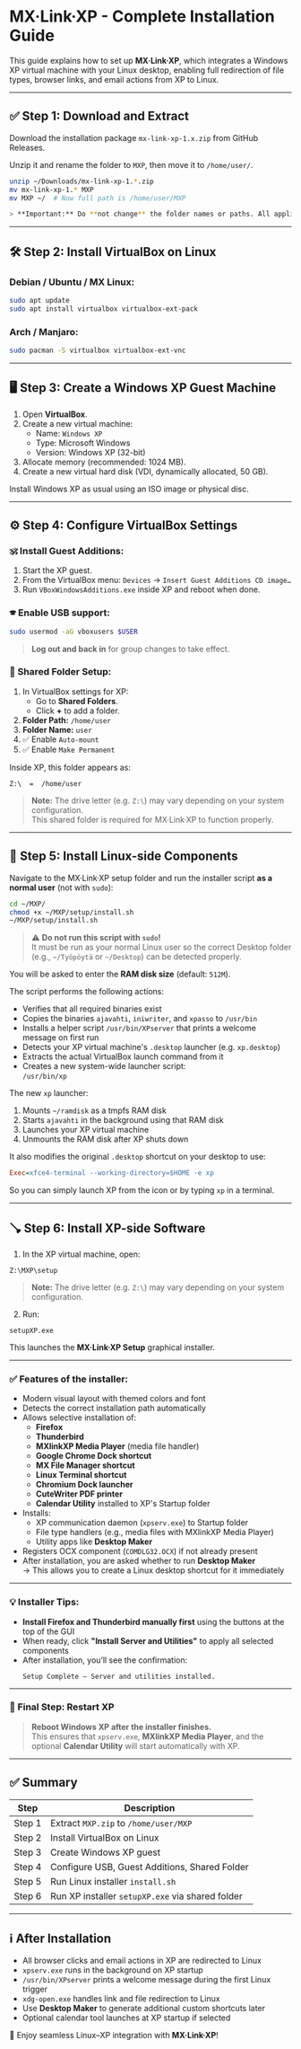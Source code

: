# MX·Link·XP - Complete Installation Guide

This guide explains how to set up **MX·Link·XP**, which integrates a Windows XP virtual machine with your Linux desktop, enabling full redirection of file types, browser links, and email actions from XP to Linux.

---

## ✅ Step 1: Download and Extract

Download the installation package `mx-link-xp-1.x.zip` from GitHub Releases.

Unzip it and rename the folder to `MXP`, then move it to `/home/user/`.

```bash
unzip ~/Downloads/mx-link-xp-1.*.zip
mv mx-link-xp-1.* MXP
mv MXP ~/  # Now full path is /home/user/MXP

> **Important:** Do **not change** the folder names or paths. All applications and scripts expect the directory to be exactly `/home/user/MXP/`.
```

---

## 🛠️ Step 2: Install VirtualBox on Linux

### Debian / Ubuntu / MX Linux:

```bash
sudo apt update
sudo apt install virtualbox virtualbox-ext-pack
```

### Arch / Manjaro:

```bash
sudo pacman -S virtualbox virtualbox-ext-vnc
```

---

## 🖥️ Step 3: Create a Windows XP Guest Machine

1. Open **VirtualBox**.
2. Create a new virtual machine:
   * Name: `Windows XP`
   * Type: Microsoft Windows
   * Version: Windows XP (32-bit)
3. Allocate memory (recommended: 1024 MB).
4. Create a new virtual hard disk (VDI, dynamically allocated, 50 GB).

Install Windows XP as usual using an ISO image or physical disc.

---

## ⚙️ Step 4: Configure VirtualBox Settings

### 🕉 Install Guest Additions:

1. Start the XP guest.
2. From the VirtualBox menu:
   `Devices` → `Insert Guest Additions CD image…`
3. Run `VBoxWindowsAdditions.exe` inside XP and reboot when done.

### 🕿 Enable USB support:

```bash
sudo usermod -aG vboxusers $USER
```

> **Log out and back in** for group changes to take effect.

### 📁 Shared Folder Setup:

1. In VirtualBox settings for XP:
   * Go to **Shared Folders**.
   * Click **+** to add a folder.
2. **Folder Path:** `/home/user`
3. **Folder Name:** `user`
4. ✅ Enable `Auto-mount`
5. ✅ Enable `Make Permanent`

Inside XP, this folder appears as:

```
Z:\  =  /home/user
```

> **Note:** The drive letter (e.g. `Z:\`) may vary depending on your system configuration.  
> This shared folder is required for MX·Link·XP to function properly.

---

## 🐧 Step 5: Install Linux-side Components

Navigate to the MX·Link·XP setup folder and run the installer script **as a normal user** (not with `sudo`):

```bash
cd ~/MXP/
chmod +x ~/MXP/setup/install.sh
~/MXP/setup/install.sh
```

> ⚠️ **Do not run this script with `sudo`!**  
> It must be run as your normal Linux user so the correct Desktop folder (e.g., `~/Työpöytä` or `~/Desktop`) can be detected properly.

You will be asked to enter the **RAM disk size** (default: `512M`).

The script performs the following actions:

* Verifies that all required binaries exist
* Copies the binaries `ajavahti`, `iniwriter`, and `xpasso` to `/usr/bin`
* Installs a helper script `/usr/bin/XPserver` that prints a welcome message on first run
* Detects your XP virtual machine's `.desktop` launcher (e.g. `xp.desktop`)
* Extracts the actual VirtualBox launch command from it
* Creates a new system-wide launcher script:  
  `/usr/bin/xp`

The new `xp` launcher:

1. Mounts `~/ramdisk` as a tmpfs RAM disk
2. Starts `ajavahti` in the background using that RAM disk
3. Launches your XP virtual machine
4. Unmounts the RAM disk after XP shuts down

It also modifies the original `.desktop` shortcut on your desktop to use:

```ini
Exec=xfce4-terminal --working-directory=$HOME -e xp
```

So you can simply launch XP from the icon or by typing `xp` in a terminal.

---

## 🪠 Step 6: Install XP-side Software

1. In the XP virtual machine, open:

```
Z:\MXP\setup
```

> **Note:** The drive letter (e.g. `Z:\`) may vary depending on your system configuration.

2. Run:

```
setupXP.exe
```

This launches the **MX·Link·XP Setup** graphical installer.

---

### ✅ Features of the installer:

- Modern visual layout with themed colors and font  
- Detects the correct installation path automatically  
- Allows selective installation of:
  - **Firefox**
  - **Thunderbird**
  - **MXlinkXP Media Player** (media file handler)
  - **Google Chrome Dock shortcut**
  - **MX File Manager shortcut**
  - **Linux Terminal shortcut**
  - **Chromium Dock launcher**
  - **CuteWriter PDF printer**
  - **Calendar Utility** installed to XP's Startup folder  
- Installs:
  - XP communication daemon (`xpserv.exe`) to Startup folder  
  - File type handlers (e.g., media files with MXlinkXP Media Player)  
  - Utility apps like **Desktop Maker**  
- Registers OCX component (`COMDLG32.OCX`) if not already present  
- After installation, you are asked whether to run **Desktop Maker**  
  → This allows you to create a Linux desktop shortcut for it immediately

---

### 💡 Installer Tips:

- **Install Firefox and Thunderbird manually first** using the buttons at the top of the GUI  
- When ready, click **"Install Server and Utilities"** to apply all selected components  
- After installation, you’ll see the confirmation:
  ```
  Setup Complete – Server and utilities installed.
  ```

---

### 🔁 Final Step: Restart XP

> **Reboot Windows XP after the installer finishes.**  
> This ensures that `xpserv.exe`, **MXlinkXP Media Player**, and the optional **Calendar Utility** will start automatically with XP.

---

## ✅ Summary

| Step   | Description                                    |
|--------|------------------------------------------------|
| Step 1 | Extract `MXP.zip` to `/home/user/MXP`          |
| Step 2 | Install VirtualBox on Linux                    |
| Step 3 | Create Windows XP guest                        |
| Step 4 | Configure USB, Guest Additions, Shared Folder  |
| Step 5 | Run Linux installer `install.sh`               |
| Step 6 | Run XP installer `setupXP.exe` via shared folder |

---

## ℹ️ After Installation

- All browser clicks and email actions in XP are redirected to Linux  
- `xpserv.exe` runs in the background on XP startup  
- `/usr/bin/XPserver` prints a welcome message during the first Linux trigger  
- `xdg-open.exe` handles link and file redirection to Linux  
- Use **Desktop Maker** to generate additional custom shortcuts later  
- Optional calendar tool launches at XP startup if selected

🎉 Enjoy seamless Linux–XP integration with **MX·Link·XP**!
